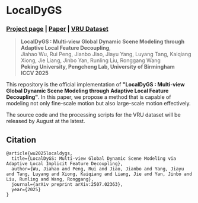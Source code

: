 # LocalDyGS
### [Project page](https://wujh2001.github.io/LocalDyGS/) | [Paper](https://arxiv.org/pdf/2507.02363) | [VRU Dataset](https://huggingface.co/datasets/BestWJH/VRU_Basketball)
> **LocalDyGS : Multi-view Global Dynamic Scene Modeling through Adaptive Local Feature Decoupling**,            
> Jiahao Wu, Rui Peng, Jianbo Jiao, Jiayu Yang, Luyang Tang, Kaiqiang Xiong, Jie Liang, Jinbo Yan, Runling Liu, Ronggang Wang  
> **Peking University, Pengcheng Lab, University of Birmingham**  
> **ICCV 2025**
> 
This repository is the official implementation of **"LocalDyGS : Multi-view Global Dynamic Scene Modeling through Adaptive Local Feature Decoupling"**. 
In this paper, we propose a method that is capable of modeling not only fine-scale motion but also large-scale motion effectively.

The source code and the processing scripts for the VRU dataset will be released by August at the latest. 

## Citation

```
@article{wu2025localdygs,
  title={LocalDyGS: Multi-view Global Dynamic Scene Modeling via Adaptive Local Implicit Feature Decoupling},
  author={Wu, Jiahao and Peng, Rui and Jiao, Jianbo and Yang, Jiayu and Tang, Luyang and Xiong, Kaiqiang and Liang, Jie and Yan, Jinbo and Liu, Runling and Wang, Ronggang},
  journal={arXiv preprint arXiv:2507.02363},
  year={2025}
}
```
